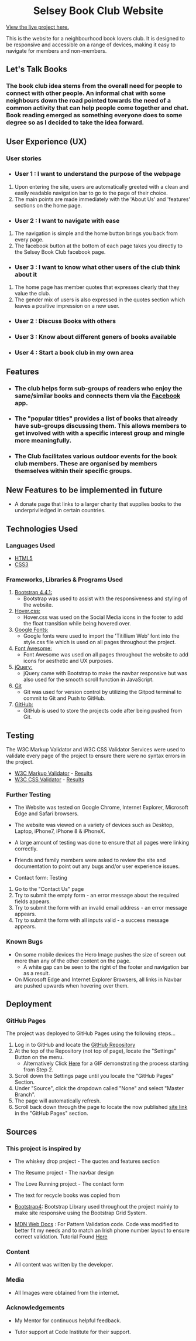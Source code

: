 <h1 align="center">Selsey Book Club Website</h1>

[View the live project here.](https://debarati-datta.github.io/Selsey-Book-Club/)

This is the website for a neighbourhood book lovers club. It is designed to be responsive and accessible on a range of devices, making it easy to navigate for members and non-members.

## Let's Talk Books

### The book club idea stems from the overall need for people to connect with other people. An informal chat with some neighbours down the road pointed towards the need of a common activity that can help people come together and chat. Book reading emerged as something everyone does to some degree so as I decided to take the idea forward.

## User Experience (UX)

### User stories

- ### User 1 : I want to understand the purpose of the webpage

 1. Upon entering the site, users are automatically greeted with a clean and easily readable navigation bar to go to the page of their choice. 
 2. The main points are made immediately with the 'About Us' and 'features' sections on the home page.
 
 
- ### User 2 : I want to navigate with ease

1. The navigation is simple and the home button brings you back from every page.
2. The facebook button at the bottom of each page takes you directly to the Selsey Book Club facebook page.

- ### User 3 : I want to know what other users of the club think about it

1. The home page has member quotes that expresses clearly that they value the club.
2. The gender mix of users is also expressed in the quotes section which leaves a positive impression on a new user.

- ### User 2 : Discuss Books with others
- ### User 3 : Know about different geners of books available
- ### User 4 : Start a book club in my own area

## Features

- ### The club helps form sub-groups of readers who enjoy the same/similar books and connects them via the [Facebook](facebook.com) app.


- ### The "popular titles" provides a list of books that already have sub-groups discussing them. This allows members to get involved with with a specific interest group and mingle more meaningfully.


- ### The Club facilitates various outdoor events for the book club members. These are organised by members themselves within their specific groups.

## New Features to be implemented in future

- A donate page that links to a larger charity that supplies books to the underpriviledged in certain countries.


## Technologies Used

### Languages Used

-   [HTML5](https://en.wikipedia.org/wiki/HTML5)
-   [CSS3](https://en.wikipedia.org/wiki/Cascading_Style_Sheets)

### Frameworks, Libraries & Programs Used

1. [Bootstrap 4.4.1:](https://getbootstrap.com/docs/4.4/getting-started/introduction/)
    - Bootstrap was used to assist with the responsiveness and styling of the website.
1. [Hover.css:](https://ianlunn.github.io/Hover/)
    - Hover.css was used on the Social Media icons in the footer to add the float transition while being hovered over.
1. [Google Fonts:](https://fonts.google.com/)
    - Google fonts were used to import the 'Titillium Web' font into the style.css file which is used on all pages throughout the project.
1. [Font Awesome:](https://fontawesome.com/)
    - Font Awesome was used on all pages throughout the website to add icons for aesthetic and UX purposes.
1. [jQuery:](https://jquery.com/)
    - jQuery came with Bootstrap to make the navbar responsive but was also used for the smooth scroll function in JavaScript.
1. [Git](https://git-scm.com/)
    - Git was used for version control by utilizing the Gitpod terminal to commit to Git and Push to GitHub.
1. [GitHub:](https://github.com/)
    - GitHub is used to store the projects code after being pushed from Git.

## Testing

The W3C Markup Validator and W3C CSS Validator Services were used to validate every page of the project to ensure there were no syntax errors in the project.

-   [W3C Markup Validator](https://jigsaw.w3.org/css-validator/#validate_by_input) - [Results](https://github.com/)
-   [W3C CSS Validator](https://jigsaw.w3.org/css-validator/#validate_by_input) - [Results](https://github.com/)


### Further Testing

-   The Website was tested on Google Chrome, Internet Explorer, Microsoft Edge and Safari browsers.
-   The website was viewed on a variety of devices such as Desktop, Laptop, iPhone7, iPhone 8 & iPhoneX.
-   A large amount of testing was done to ensure that all pages were linking correctly.
-   Friends and family members were asked to review the site and documentation to point out any bugs and/or user experience issues.

-   Contact form: Testing
1.  Go to the "Contact Us" page
2.  Try to submit the empty form - an error message about the required fields appears.
3.  Try to submit the form with an invalid email address - an error message appears.
4.  Try to submit the form with all inputs valid - a success message appears.

### Known Bugs

-   On some mobile devices the Hero Image pushes the size of screen out more than any of the other content on the page.
    -   A white gap can be seen to the right of the footer and navigation bar as a result.
-   On Microsoft Edge and Internet Explorer Browsers, all links in Navbar are pushed upwards when hovering over them.

## Deployment

### GitHub Pages

The project was deployed to GitHub Pages using the following steps...

1. Log in to GitHub and locate the [GitHub Repository](https://github.com/)
2. At the top of the Repository (not top of page), locate the "Settings" Button on the menu.
    - Alternatively Click [Here](https://raw.githubusercontent.com/) for a GIF demonstrating the process starting from Step 2.
3. Scroll down the Settings page until you locate the "GitHub Pages" Section.
4. Under "Source", click the dropdown called "None" and select "Master Branch".
5. The page will automatically refresh.
6. Scroll back down through the page to locate the now published [site link](https://debarati-datta.github.io/Selsey-Book-Club/) in the "GitHub Pages" section.




## Sources
### This project is inspired by 

- The whiskey drop project - The quotes and features section 

- The Resume project - The navbar design

- The Love Running project - The contact form

- The text for recycle books was copied from 
-   [Bootstrap4](https://getbootstrap.com/docs/4.4/getting-started/introduction/): Bootstrap Library used throughout the project mainly to make site responsive using the Bootstrap Grid System.

-   [MDN Web Docs](https://developer.mozilla.org/) : For Pattern Validation code. Code was modified to better fit my needs and to match an Irish phone number layout to ensure correct validation. Tutorial Found [Here](https://developer.mozilla.org/en-US/docs/Web/HTML/Element/input/tel#Pattern_validation)

### Content

-   All content was written by the developer.

### Media

-   All Images were obtained from the internet.

### Acknowledgements

-   My Mentor for continuous helpful feedback.

-   Tutor support at Code Institute for their support.


